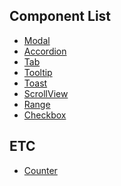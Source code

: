 <h2 class="content-title">Component List</h2>
<ul class="comp-list">
    <li><a href="./modal.html">Modal</a></li>
    <li><a href="./accordion.html">Accordion</a></li>
    <li><a href="./tab.html">Tab</a></li>
    <li><a href="./tooltip.html">Tooltip</a></li>
    <li><a href="./toast.html">Toast</a></li>
    <li><a href="./scrollView.html">ScrollView</a></li>
    <li><a href="./range.html">Range</a></li>
    <li><a href="./checkbox.html">Checkbox</a></li>
</ul>
<h2 class="content-title">ETC</h2>
<ul class="comp-list">
    <li><a href="./counter.html">Counter</a></li>
</ul>